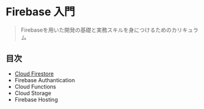 # Firebase 入門

> Firebaseを用いた開発の基礎と実務スキルを身につけるためのカリキュラム

## 目次
- [Cloud Firestore](./firebase/firebase-training/README.md)
- Firebase Authantication
- Cloud Functions
- Cloud Storage
- Firebase Hosting